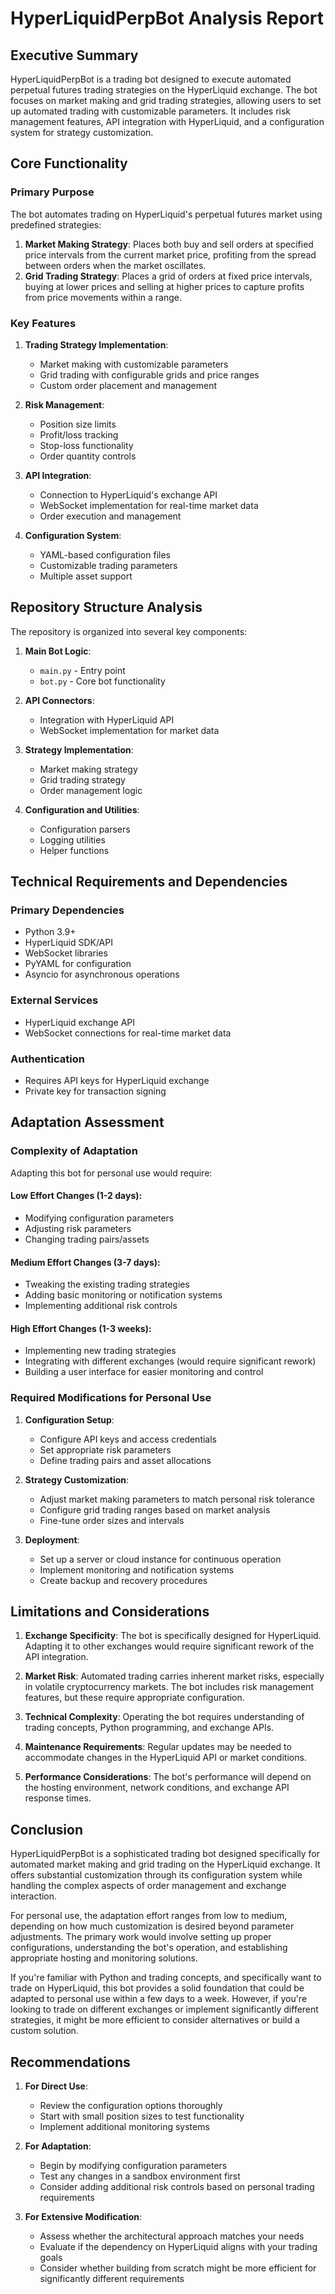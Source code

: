 # HyperLiquidPerpBot Analysis Report

## Executive Summary

HyperLiquidPerpBot is a trading bot designed to execute automated perpetual futures trading strategies on the HyperLiquid exchange. The bot focuses on market making and grid trading strategies, allowing users to set up automated trading with customizable parameters. It includes risk management features, API integration with HyperLiquid, and a configuration system for strategy customization.

## Core Functionality

### Primary Purpose
The bot automates trading on HyperLiquid's perpetual futures market using predefined strategies:

1. **Market Making Strategy**: Places both buy and sell orders at specified price intervals from the current market price, profiting from the spread between orders when the market oscillates.
2. **Grid Trading Strategy**: Places a grid of orders at fixed price intervals, buying at lower prices and selling at higher prices to capture profits from price movements within a range.

### Key Features

1. **Trading Strategy Implementation**:
   - Market making with customizable parameters
   - Grid trading with configurable grids and price ranges
   - Custom order placement and management

2. **Risk Management**:
   - Position size limits
   - Profit/loss tracking
   - Stop-loss functionality
   - Order quantity controls

3. **API Integration**:
   - Connection to HyperLiquid's exchange API
   - WebSocket implementation for real-time market data
   - Order execution and management

4. **Configuration System**:
   - YAML-based configuration files
   - Customizable trading parameters
   - Multiple asset support

## Repository Structure Analysis

The repository is organized into several key components:

1. **Main Bot Logic**: 
   - `main.py` - Entry point
   - `bot.py` - Core bot functionality

2. **API Connectors**:
   - Integration with HyperLiquid API
   - WebSocket implementation for market data

3. **Strategy Implementation**:
   - Market making strategy
   - Grid trading strategy
   - Order management logic

4. **Configuration and Utilities**:
   - Configuration parsers
   - Logging utilities
   - Helper functions

## Technical Requirements and Dependencies

### Primary Dependencies
- Python 3.9+
- HyperLiquid SDK/API
- WebSocket libraries
- PyYAML for configuration
- Asyncio for asynchronous operations

### External Services
- HyperLiquid exchange API
- WebSocket connections for real-time market data

### Authentication
- Requires API keys for HyperLiquid exchange
- Private key for transaction signing

## Adaptation Assessment

### Complexity of Adaptation

Adapting this bot for personal use would require:

#### Low Effort Changes (1-2 days):
- Modifying configuration parameters
- Adjusting risk parameters
- Changing trading pairs/assets

#### Medium Effort Changes (3-7 days):
- Tweaking the existing trading strategies
- Adding basic monitoring or notification systems
- Implementing additional risk controls

#### High Effort Changes (1-3 weeks):
- Implementing new trading strategies
- Integrating with different exchanges (would require significant rework)
- Building a user interface for easier monitoring and control

### Required Modifications for Personal Use

1. **Configuration Setup**:
   - Configure API keys and access credentials
   - Set appropriate risk parameters
   - Define trading pairs and asset allocations

2. **Strategy Customization**:
   - Adjust market making parameters to match personal risk tolerance
   - Configure grid trading ranges based on market analysis
   - Fine-tune order sizes and intervals

3. **Deployment**:
   - Set up a server or cloud instance for continuous operation
   - Implement monitoring and notification systems
   - Create backup and recovery procedures

## Limitations and Considerations

1. **Exchange Specificity**: The bot is specifically designed for HyperLiquid. Adapting it to other exchanges would require significant rework of the API integration.

2. **Market Risk**: Automated trading carries inherent market risks, especially in volatile cryptocurrency markets. The bot includes risk management features, but these require appropriate configuration.

3. **Technical Complexity**: Operating the bot requires understanding of trading concepts, Python programming, and exchange APIs.

4. **Maintenance Requirements**: Regular updates may be needed to accommodate changes in the HyperLiquid API or market conditions.

5. **Performance Considerations**: The bot's performance will depend on the hosting environment, network conditions, and exchange API response times.

## Conclusion

HyperLiquidPerpBot is a sophisticated trading bot designed specifically for automated market making and grid trading on the HyperLiquid exchange. It offers substantial customization through its configuration system while handling the complex aspects of order management and exchange interaction.

For personal use, the adaptation effort ranges from low to medium, depending on how much customization is desired beyond parameter adjustments. The primary work would involve setting up proper configurations, understanding the bot's operation, and establishing appropriate hosting and monitoring solutions.

If you're familiar with Python and trading concepts, and specifically want to trade on HyperLiquid, this bot provides a solid foundation that could be adapted to personal use within a few days to a week. However, if you're looking to trade on different exchanges or implement significantly different strategies, it might be more efficient to consider alternatives or build a custom solution.

## Recommendations

1. **For Direct Use**:
   - Review the configuration options thoroughly
   - Start with small position sizes to test functionality
   - Implement additional monitoring systems

2. **For Adaptation**:
   - Begin by modifying configuration parameters
   - Test any changes in a sandbox environment first
   - Consider adding additional risk controls based on personal trading requirements

3. **For Extensive Modification**:
   - Assess whether the architectural approach matches your needs
   - Evaluate if the dependency on HyperLiquid aligns with your trading goals
   - Consider whether building from scratch might be more efficient for significantly different requirements
